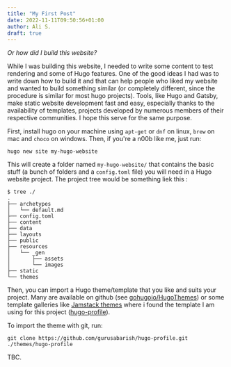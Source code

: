```yaml
---
title: "My First Post"
date: 2022-11-11T09:50:56+01:00
author: Ali S.
draft: true
---
```


*Or how did I build this website?*

While I was building this website, I needed to write some content to test rendering and some of Hugo features. One of the good ideas I had was to write down how to build it and that can help people who liked my website and wanted to build something similar (or completely different, since the procedure is similar for most hugo projects).
Tools, like Hugo and Gatsby, make static website development fast and easy, especially thanks to the availability of templates, projects developed by numerous members of their respective communities. I hope this serve for the same purpose.

First, install hugo on your machine using `apt-get` or `dnf` on linux, `brew` on mac and `choco` on windows.
Then, if you're a n00b like me, just run:

```{bash}
hugo new site my-hugo-website
```

This will create a folder named `my-hugo-website/` that contains the basic stuff (a bunch of folders and a `config.toml` file) you will need in a Hugo website project.
The project tree would be something liek this :

```{bash}
$ tree ./
.
├── archetypes
│   └── default.md
├── config.toml
├── content
├── data
├── layouts
├── public
├── resources
│   └── _gen
│       ├── assets
│       └── images
├── static
└── themes
```

Then, you can import a Hugo theme/template that you like and suits your project. Many are available on github (see [gohugoio/HugoThemes](https://github.com/gohugoio/hugoThemes)) or some template galleries like [Jamstack themes](https://jamstackthemes.dev/) where i found the template I am using for this project ([hugo-profile](https://github.com/gurusabarish/hugo-profile)).

To import the theme with git, run:

```{bash}
git clone https://github.com/gurusabarish/hugo-profile.git ./themes/hugo-profile
```

TBC.